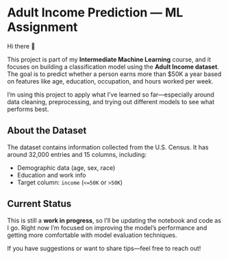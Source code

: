 # Adult Income Prediction — ML Assignment

Hi there 👋

This project is part of my **Intermediate Machine Learning** course, and it focuses on building a classification model using the **Adult Income dataset**. 
The goal is to predict whether a person earns more than $50K a year based on features like age, education, occupation, and hours worked per week.

I’m using this project to apply what I’ve learned so far—especially around data cleaning, preprocessing, and trying out different models to see what performs best.

## About the Dataset

The dataset contains information collected from the U.S. Census. It has around 32,000 entries and 15 columns, including:

- Demographic data (age, sex, race)
- Education and work info
- Target column: `income` (`<=50K` or `>50K`)


## Current Status

This is still a **work in progress**, so I’ll be updating the notebook and code as I go. Right now I’m focused on improving the model’s performance and getting more comfortable with model evaluation techniques.

If you have suggestions or want to share tips—feel free to reach out!
